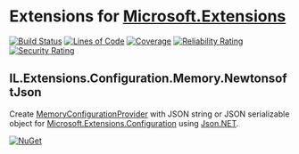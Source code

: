 # Extensions for [Microsoft.Extensions](https://github.com/dotnet/extensions)

[![Build Status](https://iron9light.visualstudio.com/github/_apis/build/status/iron9light.IL.Extensions?branchName=master)](https://iron9light.visualstudio.com/github/_build/latest?definitionId=4&branchName=master)
[![Lines of Code](https://sonarcloud.io/api/project_badges/measure?project=iron9light_IL.Extensions&metric=ncloc)](https://sonarcloud.io/dashboard?id=iron9light_IL.Extensions)
[![Coverage](https://sonarcloud.io/api/project_badges/measure?project=iron9light_IL.Extensions&metric=coverage)](https://sonarcloud.io/dashboard?id=iron9light_IL.Extensions)
[![Reliability Rating](https://sonarcloud.io/api/project_badges/measure?project=iron9light_IL.Extensions&metric=reliability_rating)](https://sonarcloud.io/dashboard?id=iron9light_IL.Extensions)
[![Security Rating](https://sonarcloud.io/api/project_badges/measure?project=iron9light_IL.Extensions&metric=security_rating)](https://sonarcloud.io/dashboard?id=iron9light_IL.Extensions)

## IL.Extensions.Configuration.Memory.NewtonsoftJson

Create [MemoryConfigurationProvider](https://docs.microsoft.com/en-us/aspnet/core/fundamentals/configuration/?#memory-configuration-provider) with JSON string or JSON serializable object for [Microsoft.Extensions.Configuration](https://docs.microsoft.com/en-us/aspnet/core/fundamentals/configuration/) using [Json.NET](https://www.newtonsoft.com/json).

[![NuGet](https://img.shields.io/nuget/vpre/IL.Extensions.Configuration.Memory.NewtonsoftJson.svg)](https://www.nuget.org/packages/IL.Extensions.Configuration.Memory.NewtonsoftJson/)
